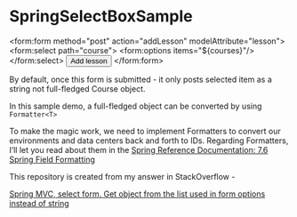 SpringSelectBoxSample
=====================

<form:form method="post" action="addLesson" modelAttribute="lesson">
 <form:select path="course">
  <form:options items="${courses}"/>
 </form:select>
 <input type="submit" name="addLesson" value="Add lesson">
</form:form>

By default, once this form is submitted - it only posts selected item as a string not full-fledged Course object.

In this sample demo, a full-fledged object can be converted by using `Formatter<T>` 

To make the magic work, we need to implement Formatters to convert our environments and data centers back and forth to IDs. Regarding Formatters, I’ll let you read about them in the <a href="http://docs.spring.io/spring/docs/current/spring-framework-reference/html/validation.html#format">Spring Reference Documentation: 7.6 Spring Field Formatting</a> 

This repository is created from my answer in StackOverflow - 

<a href ="http://stackoverflow.com/questions/25731951/spring-mvc-select-form-get-object-from-the-list-used-in-form-options-instead-o/25733967#25733967">Spring MVC, select form. Get object from the list used in form options instead of string
</a>
